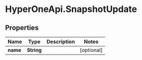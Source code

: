 # HyperOneApi.SnapshotUpdate

## Properties

Name | Type | Description | Notes
------------ | ------------- | ------------- | -------------
**name** | **String** |  | [optional] 


